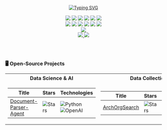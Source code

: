 <p align="center">

<!-- 动态打字效果 -->
<a href="https://github.com/Micheliliuv87">
    <img src="https://readme-typing-svg.demolab.com?font=Georgia&size=18&duration=2000&pause=100&multiline=true&width=500&height=80&lines=Mich_V87;+DS+%7CResearch Assistant;+Game+Developer+%7C+Artist" alt="Typing SVG" />
</a>
<br/>



<br/>

<!-- 技术栈（第一行） -->
<img src="https://img.shields.io/badge/-Python-3776AB?style=flat-square&logo=python&logoColor=white"/>
<img src="https://img.shields.io/badge/-JavaScript-F7DF1E?style=flat-square&logo=javascript&logoColor=black"/>
<img src="https://img.shields.io/badge/-Java-007396?style=flat-square&logo=openjdk&logoColor=white"/>
<img src="https://img.shields.io/badge/-C++-00599C?style=flat-square&logo=cplusplus&logoColor=white"/>
<img src="https://img.shields.io/badge/-SQL-4479A1?style=flat-square&logo=mysql&logoColor=white"/>
<img src="https://img.shields.io/badge/-R-276DC3?style=flat-square&logo=r&logoColor=white"/>
<br/>

<!-- 技术栈（第二行） -->
<img src="https://img.shields.io/badge/-PyTorch-EE4C2C?style=flat-square&logo=pytorch&logoColor=white"/>
<img src="https://img.shields.io/badge/-TensorFlow-FF6F00?style=flat-square&logo=tensorflow&logoColor=white"/>
<img src="https://img.shields.io/badge/-Keras-D00000?style=flat-square&logo=keras&logoColor=white"/>
<img src="https://img.shields.io/badge/-Spark-E25A1C?style=flat-square&logo=apachespark&logoColor=white"/>
<img src="https://img.shields.io/badge/-Hadoop-66CCFF?style=flat-square&logo=apachehadoop&logoColor=black"/>
<img src="https://img.shields.io/badge/-Unity-000000?style=flat-square&logo=unity&logoColor=white"/>

<br/>
<!-- 统计卡片 -->
<a href="https://github.com/Micheliliuv87">
    <img src="https://github-stats-alpha.vercel.app/api?username=Micheliliuv87&cc=22272e&tc=37BCF6&ic=fff&bc=0000">
</a>
<br/>
<!-- 社交链接 -->
<a href="你的个人网站">
    <img src="https://img.shields.io/badge/Website-michv87-red?style=flat-square">
</a>  
<a href="https://www.linkedin.com/in/micheli87/">
    <img src="https://img.shields.io/badge/-Linkedin-blue?style=flat-square&logo=linkedin">
</a>

<br/><br/>


</p>

### 🖥️ Open-Source Projects
<table>
<tr><th>Data Science & AI</th><th>Data Collection</th></tr>
<tr><td>

| Title | Stars | Technologies |
|--|--|--|
| [Document-Parser-Agent](https://github.com/Micheliliuv87/Document-Parser-Agent) | <img alt="Stars" src="https://img.shields.io/github/stars/Micheliliuv87/Document-Parser-Agent?style=flat-square&labelColor=black"/> | ![Python](https://img.shields.io/badge/Python-black?style=flat-square&logo=python) ![OpenAI](https://img.shields.io/badge/OpenAI-black?style=flat-square&logo=openai) |

</td><td>

| Title | Stars | Technologies |
|--|--|--|
| [ArchOrgSearch](https://github.com/Micheliliuv87/ArchOrgSearch) | <img alt="Stars" src="https://img.shields.io/github/stars/Micheliliuv87/ArchOrgSearch?style=flat-square&labelColor=black"/> | ![Python](https://img.shields.io/badge/Python-black?style=flat-square&logo=python) ![Selenium](https://img.shields.io/badge/Selenium-black?style=flat-square&logo=selenium) |
</td></tr> </table>


